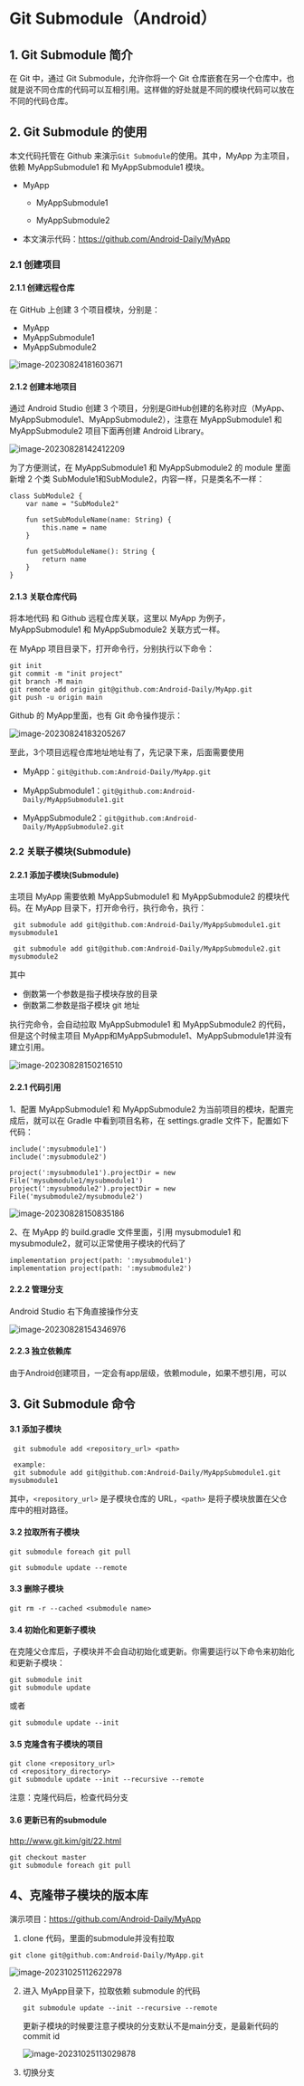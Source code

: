 #  Git Submodule（Android）

## 1. Git Submodule 简介

在 Git 中，通过 Git Submodule，允许你将一个 Git 仓库嵌套在另一个仓库中，也就是说不同仓库的代码可以互相引用。这样做的好处就是不同的模块代码可以放在不同的代码仓库。



## 2. Git Submodule 的使用

本文代码托管在 Github 来演示`Git Submodule`的使用。其中，MyApp 为主项目，依赖 MyAppSubmodule1 和 MyAppSubmodule1 模块。

- MyApp

  - MyAppSubmodule1

  - MyAppSubmodule2

    

- 本文演示代码：https://github.com/Android-Daily/MyApp

### 2.1 创建项目

#### 2.1.1 创建远程仓库

在 GitHub 上创建 3 个项目模块，分别是：

- MyApp
- MyAppSubmodule1
- MyAppSubmodule2

![image-20230824181603671](images/image-20230824181603671.png)



#### 2.1.2 创建本地项目

通过 Android Studio 创建 3 个项目，分别是GitHub创建的名称对应（MyApp、MyAppSubmodule1、MyAppSubmodule2），注意在 MyAppSubmodule1 和 MyAppSubmodule2 项目下面再创建 Android Library。

![image-20230828142412209](images/image-20230828142412209.png)



为了方便测试，在 MyAppSubmodule1 和 MyAppSubmodule2 的 module 里面新增 2 个类 SubModule1和SubModule2，内容一样，只是类名不一样：

```
class SubModule2 {
    var name = "SubModule2"

    fun setSubModuleName(name: String) {
        this.name = name
    }

    fun getSubModuleName(): String {
        return name
    }
}
```



#### 2.1.3 关联仓库代码

将本地代码 和 Github 远程仓库关联，这里以 MyApp 为例子，MyAppSubmodule1 和 MyAppSubmodule2 关联方式一样。

在 MyApp 项目目录下，打开命令行，分别执行以下命令：

```
git init
git commit -m "init project"
git branch -M main
git remote add origin git@github.com:Android-Daily/MyApp.git
git push -u origin main
```

Github 的 MyApp里面，也有 Git 命令操作提示：

![image-20230824183205267](images/image-20230824183205267.png)



至此，3个项目远程仓库地址地址有了，先记录下来，后面需要使用

- MyApp：`git@github.com:Android-Daily/MyApp.git`

- MyAppSubmodule1：`git@github.com:Android-Daily/MyAppSubmodule1.git`
- MyAppSubmodule2：`git@github.com:Android-Daily/MyAppSubmodule2.git`



### 2.2 关联子模块(Submodule)

#### 2.2.1 添加子模块(Submodule)

主项目 MyApp 需要依赖 MyAppSubmodule1 和 MyAppSubmodule2 的模块代码。在 MyApp 目录下，打开命令行，执行命令，执行：

```
 git submodule add git@github.com:Android-Daily/MyAppSubmodule1.git mysubmodule1
```

 ```
  git submodule add git@github.com:Android-Daily/MyAppSubmodule2.git mysubmodule2
 ```



其中

- 倒数第一个参数是指子模块存放的目录
- 倒数第二参数是指子模块 git 地址



执行完命令，会自动拉取  MyAppSubmodule1 和 MyAppSubmodule2 的代码，但是这个时候主项目 MyApp和MyAppSubmodule1、MyAppSubmodule1并没有建立引用。

![image-20230828150216510](images/image-20230828150216510.png)



#### 2.2.1 代码引用

1、配置 MyAppSubmodule1 和 MyAppSubmodule2 为当前项目的模块，配置完成后，就可以在 Gradle 中看到项目名称，在 settings.gradle 文件下，配置如下代码：

```
include(':mysubmodule1')
include(':mysubmodule2')

project(':mysubmodule1').projectDir = new File('mysubmodule1/mysubmodule1')
project(':mysubmodule2').projectDir = new File('mysubmodule2/mysubmodule2')
```

![image-20230828150835186](images/image-20230828150835186.png)

2、在 MyApp 的 build.gradle 文件里面，引用 mysubmodule1 和 mysubmodule2，就可以正常使用子模块的代码了

```
implementation project(path: ':mysubmodule1')
implementation project(path: ':mysubmodule2')
```



#### 2.2.2 管理分支

Android Studio 右下角直接操作分支

![image-20230828154346976](images/image-20230828154346976.png)



####  2.2.3 独立依赖库

由于Android创建项目，一定会有app层级，依赖module，如果不想引用，可以



## 3. Git Submodule 命令

 #### 3.1 添加子模块

```
 git submodule add <repository_url> <path>
 
 example:
 git submodule add git@github.com:Android-Daily/MyAppSubmodule1.git mysubmodule1
```

其中，`<repository_url>` 是子模块仓库的 URL，`<path>` 是将子模块放置在父仓库中的相对路径。



#### 3.2 拉取所有子模块

```
git submodule foreach git pull
```



```
git submodule update --remote
```



#### 3.3 删除子模块

```
git rm -r --cached <submodule name>
```



#### 3.4 初始化和更新子模块

在克隆父仓库后，子模块并不会自动初始化或更新。你需要运行以下命令来初始化和更新子模块：

```
git submodule init
git submodule update
```

或者

```
git submodule update --init
```



#### 3.5 克隆含有子模块的项目

```
git clone <repository_url>
cd <repository_directory>
git submodule update --init --recursive --remote
```

注意：克隆代码后，检查代码分支

#### 3.6 更新已有的submodule

http://www.git.kim/git/22.html



```
git checkout master
git submodule foreach git pull
```



## 4、克隆带子模块的版本库

演示项目：https://github.com/Android-Daily/MyApp

1. clone 代码，里面的submodule并没有拉取

```
git clone git@github.com:Android-Daily/MyApp.git
```



![image-20231025112622978](images/image-20231025112622978.png)

2. 进入 MyApp目录下，拉取依赖 submodule 的代码

   ```
   git submodule update --init --recursive --remote
   ```

   更新子模块的时候要注意子模块的分支默认不是main分支，是最新代码的commit id

   ![image-20231025113029878](images/image-20231025113029878.png)

3. 切换分支

   
